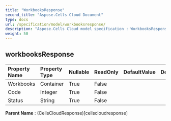 ```yaml
---
title: "WorkbooksResponse"
second_title: "Aspose.Cells Cloud Document"
type: docs
url: /specification/model/workbooksresponse/
description: "Aspose.Cells Cloud model specification : WorkbooksResponse. Effortlessly handle Excel and other spreadsheet documents with features like opening, generating, editing, splitting, merging, comparing, and converting."
weight: 50
---
```


## **workbooksResponse**

 

| Property Name | Property Type | Nullable |  ReadOnly | DefaultValue | Description | 
| :- | :- | :- |:- |  :- | :- |
| Workbooks | Container | True |  False |  |  |  
| Code | Integer | True |  False |  |  |  
| Status | String | True |  False |  |  |  

**Parent Name** : (CellsCloudResponse)[cellscloudresponse]

